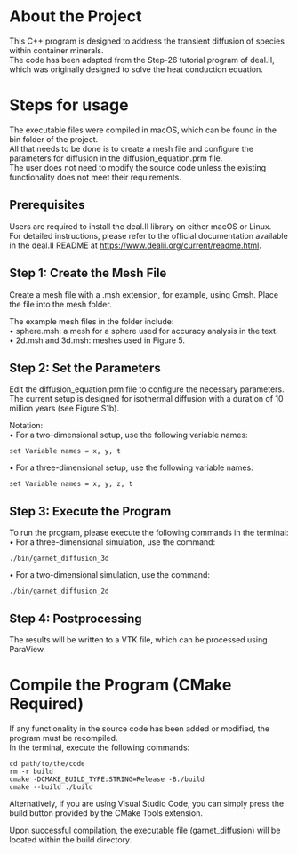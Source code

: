 # About the Project
This C++ program is designed to address the transient diffusion of species within container minerals.  
The code has been adapted from the Step-26 tutorial program of deal.II, which was originally designed to solve the heat conduction equation.

# Steps for usage
The executable files were compiled in macOS, which can be found in the bin folder of the project.  
All that needs to be done is to create a mesh file and configure the parameters for diffusion in the diffusion_equation.prm file.  
The user does not need to modify the source code unless the existing functionality does not meet their requirements.

## Prerequisites
Users are required to install the deal.II library on either macOS or Linux.  
For detailed instructions, please refer to the official documentation available in the deal.II README at https://www.dealii.org/current/readme.html.
## Step 1: Create the Mesh File
Create a mesh file with a .msh extension, for example, using Gmsh. Place the file into the mesh folder. 

The example mesh files in the folder include:  
•	sphere.msh: a mesh for a sphere used for accuracy analysis in the text.  
•	2d.msh and 3d.msh: meshes used in Figure 5.
## Step 2: Set the Parameters
Edit the diffusion_equation.prm file to configure the necessary parameters.  
The current setup is designed for isothermal diffusion with a duration of 10 million years (see Figure S1b).  

Notation:  
•	For a two-dimensional setup, use the following variable names:  

    set Variable names = x, y, t
•	For a three-dimensional setup, use the following variable names:  

    set Variable names = x, y, z, t
## Step 3: Execute the Program
To run the program, please execute the following commands in the terminal:  
•	For a three-dimensional simulation, use the command:  

    ./bin/garnet_diffusion_3d
•	For a two-dimensional simulation, use the command:  

    ./bin/garnet_diffusion_2d
## Step 4: Postprocessing
The results will be written to a VTK file, which can be processed using ParaView.

# Compile the Program (CMake Required)
If any functionality in the source code has been added or modified, the program must be recompiled.  
In the terminal, execute the following commands:

    cd path/to/the/code
    rm -r build
    cmake -DCMAKE_BUILD_TYPE:STRING=Release -B./build
    cmake --build ./build
Alternatively, if you are using Visual Studio Code, you can simply press the build button provided by the CMake Tools extension.  

Upon successful compilation, the executable file (garnet_diffusion) will be located within the build directory.
